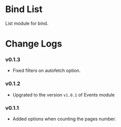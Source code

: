 Bind List
=========

List module for bind.

# Change Logs

### v0.1.3

 - Fixed filters on autofetch option.

### v0.1.2

 - Upgrated to the version `v1.0.1` of Events module

### v0.1.1

 - Added options when counting the pages number.

